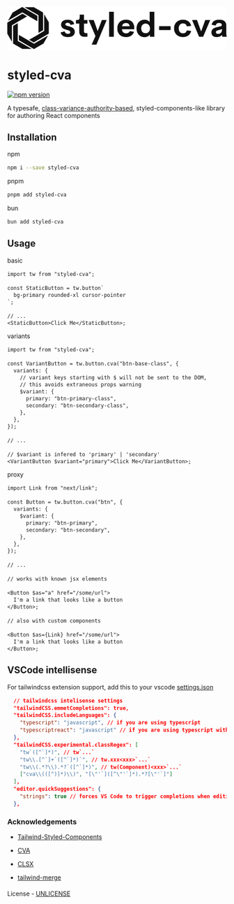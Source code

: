 ![styled-cva banner](https://raw.githubusercontent.com/alanrsoares/styled-cva/main/assets/styled-cva.svg)

# styled-cva

[![npm version](https://badge.fury.io/js/styled-cva.svg)](https://badge.fury.io/js/styled-cva)

A typesafe, [class-variance-authority-based](https://github.com/joe-bell/cva), styled-components-like library for authoring React components

## Installation

npm

```bash
npm i --save styled-cva
```

pnpm

```bash
pnpm add styled-cva
```

bun

```bash
bun add styled-cva
```

## Usage

basic

```tsx
import tw from "styled-cva";

const StaticButton = tw.button`
  bg-primary rounded-xl cursor-pointer
`;

// ...
<StaticButton>Click Me</StaticButton>;
```

variants

```tsx
import tw from "styled-cva";

const VariantButton = tw.button.cva("btn-base-class", {
  variants: {
    // variant keys starting with $ will not be sent to the DOM,
    // this avoids extraneous props warning
    $variant: {
      primary: "btn-primary-class",
      secondary: "btn-secondary-class",
    },
  },
});

// ...

// $variant is infered to 'primary' | 'secondary'
<VariantButton $variant="primary">Click Me</VariantButton>;
```

proxy

```tsx
import Link from "next/link";

const Button = tw.button.cva("btn", {
  variants: {
    $variant: {
      primary: "btn-primary",
      secondary: "btn-secondary",
    },
  },
});

// ...

// works with known jsx elements

<Button $as="a" href="/some/url">
  I'm a link that looks like a button
</Button>;

// also with custom components

<Button $as={Link} href="/some/url">
  I'm a link that looks like a button
</Button>;
```

## VSCode intellisense

For tailwindcss extension support, add this to your vscode [settings.json](/.vscode/settings.json)

```json
  // tailwindcss intelisense settings
  "tailwindCSS.emmetCompletions": true,
  "tailwindCSS.includeLanguages": {
    "typescript": "javascript", // if you are using typescript
    "typescriptreact": "javascript" // if you are using typescript with react
  },
  "tailwindCSS.experimental.classRegex": [
    "tw`([^`]*)", // tw`...`
    "tw\\.[^`]+`([^`]*)`", // tw.xxx<xxx>`...`
    "tw\\(.*?\\).*?`([^`]*)", // tw(Component)<xxx>`...`
    ["cva\\(([^)]*)\\)", "[\"'`]([^\"'`]*).*?[\"'`]"]
  ],
  "editor.quickSuggestions": {
    "strings": true // forces VS Code to trigger completions when editing "string" content
  },
```

### Acknowledgements

- [Tailwind-Styled-Components](https://github.com/MathiasGilson/Tailwind-Styled-Component)

- [CVA](https://github.com/joe-bell/cva)

- [CLSX](https://github.com/lukeed/clsx)

- [tailwind-merge](https://github.com/dcastil/tailwind-merge)

####

License - [UNLICENSE](/LICENSE)
